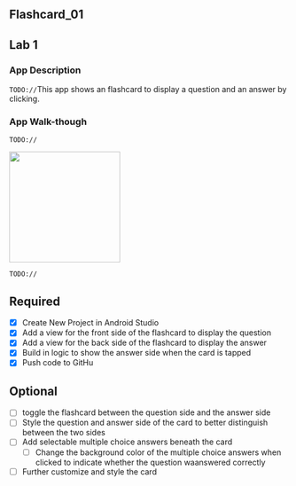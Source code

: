 ## Flashcard_01

## Lab 1

### App Description
`TODO://`This app shows an flashcard to display a question and an answer by clicking.

### App Walk-though
`TODO://` 

<img src="http://g.recordit.co/mBcaGw9HuT.gif" width=200><br>

`TODO://`

## Required
- [X] Create New Project in Android Studio
- [X] Add a view for the front side of the flashcard to display the question
- [X] Add a view for the back side of the flashcard to display the answer
- [X] Build in logic to show the answer side when the card is tapped
- [X] Push code to GitHu
## Optional
- [ ] toggle the flashcard between the question side and the answer side
- [ ] Style the question and answer side of the card to better distinguish between the two sides
- [ ] Add selectable multiple choice answers beneath the card
   - [ ] Change the background color of the multiple choice answers when clicked to indicate whether the question waanswered correctly
- [ ] Further customize and style the card
